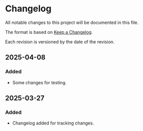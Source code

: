 # Changelog

All notable changes to this project will be documented in this file.

The format is based on [Keep a Changelog](https://keepachangelog.com/en/1.1.0/).

Each revision is versioned by the date of the revision.

## 2025-04-08

### Added

- Some changes for testing.

## 2025-03-27

### Added

- Changelog added for tracking changes.
